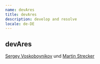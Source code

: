 ```yaml
---
name: devAres
title: devAres
description: develop and resolve
locale: de-DE
---
```

## devAres

[Sergey Voskoboynikov](https://github.com/SergeyVoskoboynikov) und [Martin Strecker](https://github.com/Mastr11)
